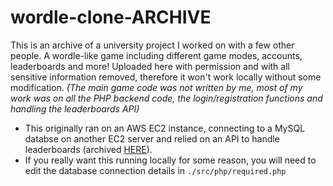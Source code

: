 # wordle-clone-ARCHIVE

This is an archive of a university project I worked on with a few other people.
A wordle-like game including different game modes, accounts, leaderboards and more!
Uploaded here with permission and with all sensitive information removed, therefore it won't work locally without some modification.
*(The main game code was not written by me, most of my work was on all the PHP backend code, the login/registration functions and handling the leaderboards API)*

- This originally ran on an AWS EC2 instance, connecting to a MySQL databse on another EC2 server and relied on an API to handle leaderboards (archived [HERE](https://github.com/aubergine5678/wordle-clone-server-ARCHIVE)).
- If you really want this running locally for some reason, you will need to edit the database connection details in `./src/php/required.php`